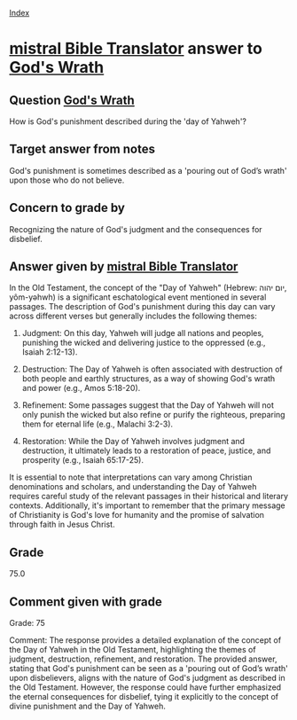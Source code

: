 
[Index](../../index.md)
# [mistral Bible Translator](../../answering_models/mistral_Bible_Translator.md) answer to [God's Wrath](../../questions/God's_Wrath.md)

## Question [God's Wrath](../../questions/God's_Wrath.md)
How is God's punishment described during the 'day of Yahweh'?

## Target answer from notes
God's punishment is sometimes described as a 'pouring out of God’s wrath' upon those who do not believe.

## Concern to grade by
Recognizing the nature of God's judgment and the consequences for disbelief.

## Answer given by [mistral Bible Translator](../../answering_models/mistral_Bible_Translator.md)
 In the Old Testament, the concept of the "Day of Yahweh" (Hebrew: יום יהוה, yôm-yəhwh) is a significant eschatological event mentioned in several passages. The description of God's punishment during this day can vary across different verses but generally includes the following themes:

1. Judgment: On this day, Yahweh will judge all nations and peoples, punishing the wicked and delivering justice to the oppressed (e.g., Isaiah 2:12-13).

2. Destruction: The Day of Yahweh is often associated with destruction of both people and earthly structures, as a way of showing God's wrath and power (e.g., Amos 5:18-20).

3. Refinement: Some passages suggest that the Day of Yahweh will not only punish the wicked but also refine or purify the righteous, preparing them for eternal life (e.g., Malachi 3:2-3).

4. Restoration: While the Day of Yahweh involves judgment and destruction, it ultimately leads to a restoration of peace, justice, and prosperity (e.g., Isaiah 65:17-25).

It is essential to note that interpretations can vary among Christian denominations and scholars, and understanding the Day of Yahweh requires careful study of the relevant passages in their historical and literary contexts. Additionally, it's important to remember that the primary message of Christianity is God's love for humanity and the promise of salvation through faith in Jesus Christ.

## Grade
75.0

## Comment given with grade
Grade: 75

Comment: The response provides a detailed explanation of the concept of the Day of Yahweh in the Old Testament, highlighting the themes of judgment, destruction, refinement, and restoration. The provided answer, stating that God's punishment can be seen as a 'pouring out of God’s wrath' upon disbelievers, aligns with the nature of God's judgment as described in the Old Testament. However, the response could have further emphasized the eternal consequences for disbelief, tying it explicitly to the concept of divine punishment and the Day of Yahweh.
